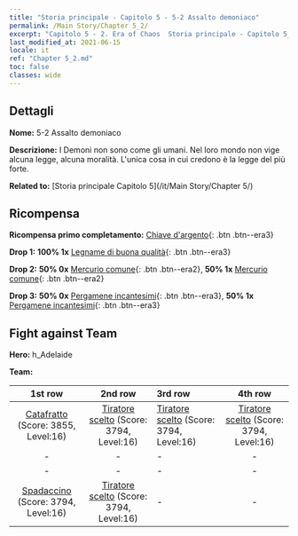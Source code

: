 ```yaml
---
title: "Storia principale - Capitolo 5 - 5-2 Assalto demoniaco"
permalink: /Main Story/Chapter 5_2/
excerpt: "Capitolo 5 - 2. Era of Chaos  Storia principale - Capitolo 5_2. 5-2 Assalto demoniaco"
last_modified_at: 2021-06-15
locale: it
ref: "Chapter 5_2.md"
toc: false
classes: wide
---
```


## Dettagli

 **Nome:** 5-2 Assalto demoniaco

 **Descrizione:** I Demoni non sono come gli umani. Nel loro mondo non vige alcuna legge, alcuna moralità. L'unica cosa in cui credono è la legge del più forte.

 **Related to:** [Storia principale Capitolo 5](/it/Main Story/Chapter 5/)

## Ricompensa

 **Ricompensa primo completamento:** [Chiave d'argento](/ItemsIT/con_693/){: .btn .btn--era3}

 **Drop 1:** **100% 1x** [Legname di buona qualità](/ItemsIT/mat_13/){: .btn .btn--era3}

 **Drop 2:** **50% 0x** [Mercurio comune](/ItemsIT/mat_8/){: .btn .btn--era2}, **50% 1x** [Mercurio comune](/ItemsIT/mat_8/){: .btn .btn--era2}

 **Drop 3:** **50% 0x** [Pergamene incantesimi](/ItemsIT/con_694/){: .btn .btn--era3}, **50% 1x** [Pergamene incantesimi](/ItemsIT/con_694/){: .btn .btn--era3}


## Fight against Team
 **Hero:** h_Adelaide

 **Team:**


  | 1st row | 2nd row | 3rd row | 4th row |
  |:----:|:----:|:----|:----:|
  | [Catafratto](/it/units/Cavalier/) (Score: 3855, Level:16)  | [Tiratore scelto](/it/units/Marksman/) (Score: 3794, Level:16)  | [Tiratore scelto](/it/units/Marksman/) (Score: 3794, Level:16)  | [Tiratore scelto](/it/units/Marksman/) (Score: 3794, Level:16)  |
  | - | - | - | - |
  | - | - | - | - |
  | [Spadaccino](/it/units/Swordsman/) (Score: 3794, Level:16)  | [Tiratore scelto](/it/units/Marksman/) (Score: 3794, Level:16)  | - | - |


